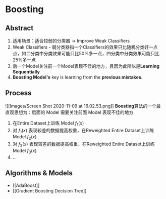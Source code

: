 # Boosting
## Abstract
1. 适用场景：适合较弱的分类器 -> Improve Weak Classifiers
2. Weak Classifiers - 弱分类器指一个Classifiers的效果只比随机分类好一点点，如二分类中分类效果可能只比50%多一点，四分类中分类效果可能只比25%多一点
3. 后一个Model关注前一个Model表现不佳的地方，且因为此所以是**Learning Sequentially** 
4. **Boosting Model's** key is learning from the **previous mistakes.**
## Process
![[Images/Screen Shot 2020-11-09 at 16.02.53.png]]
**Boosting**算法的一个最直观思想为：后面的 Model 需要关注前面 Model 表现不佳的地方
1. 在Entire Dataset上训练 Model $f_1(x)$
2. 对 $f_1(x)$ 表现较差的数据提高权重，在Reweighted Entire Dataset上训练 Model $f_2(x)$
3. 对 $f_2(x)$ 表现较差的数据提高权重，在Reweighted Entire Dataset上训练 Model $f_3(x)$
4. ...
## Algorithms & Models
- [[AdaBoost]]
- [[Gradient Boosting Decision Tree]]